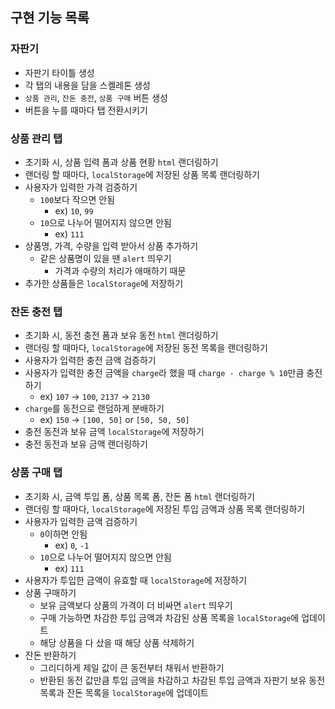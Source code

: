 ## 구현 기능 목록

### 자판기

-   자판기 타이틀 생성
-   각 탭의 내용을 담을 스켈레톤 생성
-   `상품 관리`, `잔돈 충전`, `상품 구매` 버튼 생성
-   버튼을 누를 때마다 탭 전환시키기

### 상품 관리 탭

-   초기화 시, 상품 입력 폼과 상품 현황 `html` 랜더링하기
-   랜더링 할 때마다, `localStorage`에 저장된 상품 목록 랜더링하기
-   사용자가 입력한 가격 검증하기
    -   `100`보다 작으면 안됨
        -   ex) `10`, `99`
    -   `10`으로 나누어 떨어지지 않으면 안됨
        -   ex) `111`
-   상품명, 가격, 수량을 입력 받아서 상품 추가하기
    -   같은 상품명이 있을 땐 `alert` 띄우기
        -   가격과 수량의 처리가 애매하기 때문
-   추가한 상품들은 `localStorage`에 저장하기

### 잔돈 충전 탭

-   초기화 시, 동전 충전 폼과 보유 동전 `html` 랜더링하기
-   랜더링 할 때마다, `localStorage`에 저장된 동전 목록을 랜더링하기
-   사용자가 입력한 충전 금액 검증하기
-   사용자가 입력한 충전 금액을 `charge`라 했을 때 `charge - charge % 10`만큼 충전하기
    -   ex) `107` -> `100`, `2137` -> `2130`
-   `charge`를 동전으로 랜덤하게 분배하기
    -   ex) `150` -> `[100, 50]` or `[50, 50, 50]`
-   충전 동전과 보유 금액 `localStorage`에 저장하기
-   충전 동전과 보유 금액 랜더링하기

### 상품 구매 탭

-   초기화 시, 금액 투입 폼, 상품 목록 폼, 잔돈 폼 `html` 랜더링하기
-   랜더링 할 때마다, `localStorage`에 저장된 투입 금액과 상품 목록 랜더링하기
-   사용자가 입력한 금액 검증하기
    -   `0`이하면 안됨
        -   ex) `0`, `-1`
    -   `10`으로 나누어 떨어지지 않으면 안됨
        -   ex) `111`
-   사용자가 투입한 금액이 유효할 때 `localStorage`에 저장하기
-   상품 구매하기
    -   보유 금액보다 상품의 가격이 더 비싸면 `alert` 띄우기
    -   구매 가능하면 차감한 투입 금액과 차감된 상품 목록을 `localStorage`에 업데이트
    -   해당 상품을 다 샀을 때 해당 상품 삭제하기
-   잔돈 반환하기
    -   그리디하게 제일 값이 큰 동전부터 채워서 반환하기
    -   반환된 동전 값만큼 투입 금액을 차감하고
        차감된 투입 금액과 자판기 보유 동전 목록과 잔돈 목록을 `localStorage`에 업데이트
